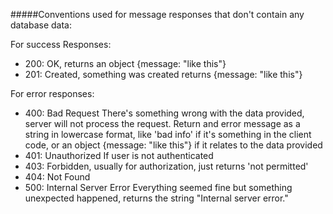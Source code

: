 #####Conventions used for message responses that don't contain any database data:

For success Responses:
  - 200: OK, returns an object {message: "like this"}
  - 201: Created, something was created returns {message: "like this"}

For error responses:
  - 400: Bad Request
    There's something wrong with the data provided, server will not process the request.
    Return and error message as a string in lowercase format, like 'bad info' if it's something in the client code, or an object {message: "like this"} if it relates to the data provided
  - 401: Unauthorized
    If user is not authenticated
  - 403: Forbidden, usually for authorization, just returns 'not permitted'
  - 404: Not Found
  - 500: Internal Server Error
    Everything seemed fine but something unexpected happened, returns the string "Internal server error."
